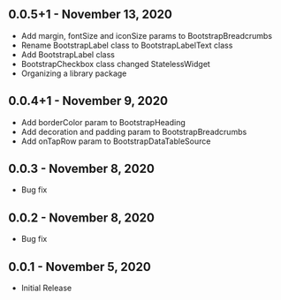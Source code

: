 ## 0.0.5+1 - November 13, 2020

- Add margin, fontSize and iconSize params to BootstrapBreadcrumbs
- Rename BootstrapLabel class to BootstrapLabelText class
- Add BootstrapLabel class
- BootstrapCheckbox class changed StatelessWidget
- Organizing a library package

## 0.0.4+1 - November 9, 2020

- Add borderColor param to BootstrapHeading
- Add decoration and padding param to BootstrapBreadcrumbs
- Add onTapRow param to BootstrapDataTableSource

## 0.0.3 - November 8, 2020

- Bug fix

## 0.0.2 - November 8, 2020

- Bug fix

## 0.0.1 - November 5, 2020

- Initial Release
